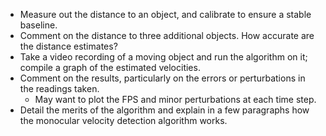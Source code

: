  - Measure out the distance to an object, and calibrate to ensure a stable baseline.
 - Comment on the distance to three additional objects. How accurate are the distance estimates?
 - Take a video recording of a moving object and run the algorithm on it; compile a graph of the estimated velocities.
 - Comment on the results, particularly on the errors or perturbations in the readings taken.
   - May want to plot the FPS and minor perturbations at each time step.
 - Detail the merits of the algorithm and explain in a few paragraphs how the monocular velocity detection algorithm works.
